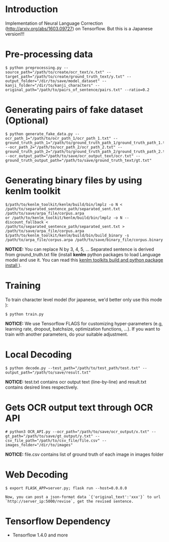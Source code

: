 # Introduction

Implementation of Neural Language Correction (http://arxiv.org/abs/1603.09727) on Tensorflow.
But this is a Japanese version!!!

# Pre-processing data

    $ python preprocessing.py --source_path="/path/to/create/ocr_text/x.txt" --target_path="/path/to/create/ground_truth_text/y.txt" --output_folder="/dir/to/save/model_dataset" --kanji_folder="/dir/to/kanji_characters" --original_path="/path/to/pairs_of_sentence/pairs.txt" --ratio=0.2

# Generating pairs of fake dataset (Optional)

    $ python generate_fake_data.py --ocr_path_1="/path/to/ocr_path_1/ocr_path_1.txt" --ground_truth_path_1="/path/to/ground_truth_path_1/ground_truth_path_1.txt" --ocr_path_2="/path/to/ocr_path_2/ocr_path_2.txt" --ground_truth_path_2="/path/to/ground_truth_path_2/ground_truth_path_2.txt" --ocr_output_path="/path/to/save/ocr_output_text/ocr.txt" --ground_truth_output_path="/path/to/save/ground_truth_text/gt.txt"
    
# Generating binary files by using kenlm toolkit

    $/path/to/kenlm_toolkit/kenlm/build/bin/lmplz -o N < /path/to/separated_sentence_path/separated_sent.txt /path/to/save/arpa_file/corpus.arpa
    or /path/to/kenlm_toolkit/kenlm/build/bin/lmplz -o N --discount_fallback < /path/to/separated_sentence_path/separated_sent.txt > /path/to/save/arpa_file/corpus.arpa
    $/path/to/kenlm_toolkit/kenlm/build/bin/build_binary -s /path/to/arpa_file/corpus.arpa /path/to/save/binary_file/corpus.binary

**NOTICE:** You can replace N by 3, 4, 5, ... Separated sentence is derived from ground_truth.txt file (install **kenlm** python packages to load Language model and use it. You can read this [kenlm toolkits build and python package install ](https://github.com/kpu/kenlm)). 

# Training

To train character level model (for japanese, we'd better only use this mode <japanese character>):

    $ python train.py

**NOTICE:** We use Tensorflow FLAGS for customizing hyper-parameters (e.g, learning rate, dropout, batchsize, optimization functions, ...). If you want to train with another parameters, do your suitable adjustment.

# Local Decoding

    $ python decode.py --test_path="/path/to/test_path/test.txt" --output_path="/path/to/save/result.txt"
   
**NOTICE:** test.txt contains ocr output text (line-by-line) and result.txt contains desired lines respectively.

# Gets OCR output text through OCR API

    # python3 OCR_API.py --ocr_path="/path/to/save/ocr_output/x.txt" --gt_path="/path/to/save/gt_output/y.txt" --csv_file_path="/path/to/csv_file/file.csv" --images_folder="/dir/to/images"

**NOTICE:** file.csv contains list of ground truth of each image in images folder

# Web Decoding
    
    $ export FLASK_APP=server.py; flask run --host=0.0.0.0

    Now, you can post a json-format data `{'original_text':'xxx'}` to url `http://server_ip:5000/revise`, get the revised sentence.

# Tensorflow Dependency

- Tensorflow 1.4.0 and more